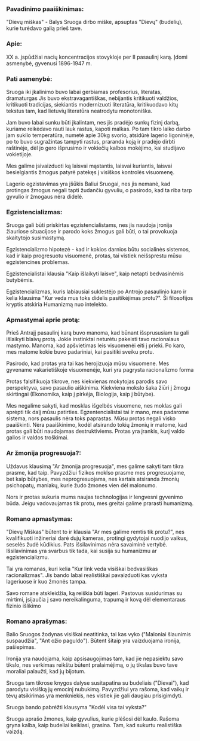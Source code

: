 ### Pavadinimo paaiškinimas:
"Dievų miškas" - Balys Sruoga dirbo miške, apsuptas "Dievų" (budelių), kurie turėdavo galią prieš tave.


### Apie:
XX a. įspūdžiai nacių koncentracijos stovykloje per II pasaulinį karą. Įdomi asmenybė, gyvenusi 1896-1947 m.


### Pati asmenybė:
Sruoga iki įkalinimo buvo labai gerbiamas profesorius, literatas, dramaturgas
Jis buvo ekstravagantiškas, nebijantis kritikuoti valdžios, kritikuoti tradicijas, siekiantis modernizuoti literatūra, kritikuodavo kitų tekstus tam, kad lietuvių literatūra neatrodytu monotoniška.

Jam buvo labai sunku būti įkalintam, nes jis pradėjo sunkų fizinį darbą, kuriame reikėdavo rauti lauk rastus, kapoti malkas. 
Po tam tikro laiko darbo jam sukilo temperatūra, numetė apie 30kg svorio, atsidūrė lagerio ligoninėje, po to buvo sugražintas tampyti rastus, praranda koją ir pradėjo dirbti raštinėje, dėl jo gero išprusimo ir vokiečių kalbos mokėjimo, kai studijavo vokietijoje.

Mes galime įsivaizduoti ką laisvai mąstantis, laisvai kuriantis, laisvai besielgiantis žmogus patyrė patekęs į visiškos kontrolės visuomenę.

Lagerio egzistavimas yra įšūkis Baliui Sruogai, nes jis nemanė, kad protingas žmogus negali tapti žudančiu gyvuliu, o pasirodo, kad ta riba tarp gyvulio ir žmogaus nėra didelė.


### Egzistencializmas:
Sruoga gali būti priskirtas egzistencialistams, nes jis naudoja įronija žiauriose situacijose ir parodo koks žmogus gali būti, o tai provokuoja skaitytojo susimastymą.

Egzistencializmo hipotezė - kad ir kokios darnios būtu socialinės sistemos, kad ir kaip progresuotu visuomenė, protas, tai vistiek neišsprestu mūsu egzistencines problemas. 

Egzistencialistai klausia "Kaip išlaikyti laisve", kaip netapti bedvasinėmis butybėmis.

Egzistencializmas, kuris labiausiai suklestėjo po Antrojo pasaulinio karo ir kelia klausima "Kur veda mus toks didelis pasitikėjimas protu?". Ši filosofijos kryptis atskiria Humanizmą nuo intelekto.


### Apmastymai aprie protą:
Prieš Antrajį pasaulinį karą buvo manoma, kad būnant išsprususiam tu gali išlaikyti blaivų protą. Jokie instinktai neturėtu pakeisti tavo racionalaus mastymo. Manoma, kad apšvietimas leis visuomenėi eiti į prieki. Po karo, mes matome kokie buvo padariniai, kai pasitiki sveiku protu.

Pasirodo, kad protas yra tai kas herojizuoja mūsu visuomene. Mes gyvename vakarietiškoje visuomenėje, kuri yra pagrysta racionalizmo forma

Protas falsifikuoja tikrove, nes kiekvienas mokytojas parodis savo perspektyva, savo pasaulio aiškinima. Kiekviena mokslo šaka žiūri į žmogu skirtingai (Ekonomika, kaip į pirkėja, Biologija, kaip į būtybe).

Mes negalime sakyti, kad mosklas išgelbės visuomene, nes moklas gali aprėpti tik dalį mūsu patirties. Egzentencialistai tai ir mano, mes padarome sistema, nors pasaulis nėra toks paprastas. Mūsu protas negali visko paaiškinti. Nėra paaiškinimo, kodėl atsirando tokių žmonių ir matome, kad protas gali būti naudojamas destruktiviems. Protas yra įrankis, kurį valdo galios ir valdos troškimai.


### Ar žmonija progresuoja?:
Uždavus klausimą "Ar žmonija progresuoja", mes galime sakyti tam tikra prasme, kad taip. Pavyzdžiui fizikos moklso prasme mes progresuojame, bet kaip būtybes, mes neprogresuojama, nes kartais atsiranda žmonių psichopatų, maniakų, kurie žudo žmones vien dėl malonumo.

Nors ir protas sukuria mums naujas technologijas ir lengvesni gyvenimo būda. Jeigu vadovaujamas tik protu, mes greitai galime prarasti humanizmą.


### Romano apmastymas:
"Dievų Miškas" būtent to ir klausia "Ar mes galime remtis tik protu?", nes kvalifikuoti inžineriai darė dujų kameras, protingi gydytojai nuodijo vaikus, seselės žudė kūdikius. Pats išsilavinimas nėra savaiminė vertybė. Išsilavinimas yra svarbus tik tada, kai susija su humanizmu ar egzistencializmu.

Tai yra romanas, kuri kelia "Kur link veda visiškai bedvasiškas racionalizmas". Jis bando labai realistiškai pavaizduoti kas vyksta lageriuose ir kuo žmonės tampa.

Savo romane atskleidžia, ką reiškia būti lageri. Pastovus susidurimas su mirtimi, įsijaučia į savo nereikalinguma, trapumą ir kovą dėl elementaraus fizinio išlikimo


### Romano aprašymas:
Balio Sruogos žodynas visiškai neatitinka, tai kas vyko ("Maloniai šlaunimis suspaudžia", "Ant ožio paguldo"). Būtent šitaip yra vaizduojama ironija, pašiepimas.

Ironija yra naudojama, kaip apsisaugojimas tam, kad jie nepasiektu savo tikslo, nes verkimas reikštu būtent pralaimėjimą, o jų tikslas buvo tave moraliai palaužti, kad jų bijotum.

Sruoga tam tikrose knygos dalyse susitapatina su budeliais ("Dievai"), kad parodytu visišką jų emocinį nubukimą. Pavyzdžiui yra rašoma, kad vaikų ir tėvų atsikirimas yra menkniekis, nes vistiek jie gali daugiau prisigimdyti.

Sruoga bando pabrėžti klausyma "Kodėl visa tai vyksta?"

Sruoga aprašo žmones, kaip gyvulius, kurie plėšosi dėl kaulo. Rašoma gryna kalba, kaip budeliai keikiasi, grasina. Tam, kad sukurtu realistiška vaizdą.

